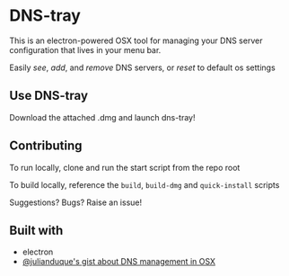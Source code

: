# DNS-tray

This is an electron-powered OSX tool for managing your DNS server configuration that lives in your menu bar.

Easily *see*, *add*, and *remove* DNS servers, or *reset* to default os settings

## Use DNS-tray

Download the attached .dmg and launch dns-tray!

## Contributing

To run locally, clone and run the start script from the repo root

To build locally, reference the `build`, `build-dmg` and `quick-install` scripts

Suggestions? Bugs? Raise an issue!

## Built with

- electron
- [@julianduque's gist about DNS management in OSX](https://gist.github.com/julianduque/9513efa11a3fb310b8f4ef56c921c389)
